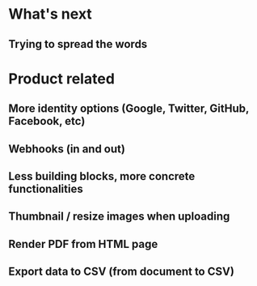 # What's next

## Trying to spread the words

# Product related

## More identity options (Google, Twitter, GitHub, Facebook, etc)
## Webhooks (in and out)
## Less building blocks, more concrete functionalities
## Thumbnail / resize images when uploading
## Render PDF from HTML page
## Export data to CSV (from document to CSV)

